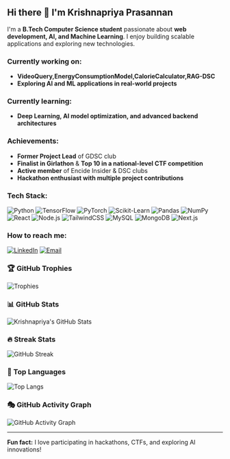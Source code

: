 ## Hi there 👋 I'm Krishnapriya Prasannan

I'm a **B.Tech Computer Science student** passionate about **web development, AI, and Machine Learning**. I enjoy building scalable applications and exploring new technologies.

###  Currently working on:
- **VideoQuery,EnergyConsumptionModel,CalorieCalculator,RAG-DSC**
- **Exploring AI and ML applications in real-world projects**

###  Currently learning:
- **Deep Learning, AI model optimization, and advanced backend architectures**

###  Achievements:
- **Former Project Lead** of GDSC club
- **Finalist in Girlathon** & **Top 10 in a national-level CTF competition**
- **Active member** of Encide Insider & DSC clubs
- **Hackathon enthusiast with multiple project contributions**

###  Tech Stack:
![Python](https://img.shields.io/badge/Python-3776AB?style=for-the-badge&logo=python&logoColor=white)
![TensorFlow](https://img.shields.io/badge/TensorFlow-FF6F00?style=for-the-badge&logo=tensorflow&logoColor=white)
![PyTorch](https://img.shields.io/badge/PyTorch-EE4C2C?style=for-the-badge&logo=pytorch&logoColor=white)
![Scikit-Learn](https://img.shields.io/badge/Scikit--Learn-F7931E?style=for-the-badge&logo=scikit-learn&logoColor=white)
![Pandas](https://img.shields.io/badge/Pandas-150458?style=for-the-badge&logo=pandas&logoColor=white)
![NumPy](https://img.shields.io/badge/NumPy-013243?style=for-the-badge&logo=numpy&logoColor=white)
![React](https://img.shields.io/badge/React-20232A?style=for-the-badge&logo=react&logoColor=61DAFB)
![Node.js](https://img.shields.io/badge/Node.js-43853D?style=for-the-badge&logo=node.js&logoColor=white)
![TailwindCSS](https://img.shields.io/badge/Tailwind_CSS-38B2AC?style=for-the-badge&logo=tailwind-css&logoColor=white)
![MySQL](https://img.shields.io/badge/MySQL-4479A1?style=for-the-badge&logo=mysql&logoColor=white)
![MongoDB](https://img.shields.io/badge/MongoDB-4EA94B?style=for-the-badge&logo=mongodb&logoColor=white)
![Next.js](https://img.shields.io/badge/Next.js-000000?style=for-the-badge&logo=next.js&logoColor=white)

###  How to reach me:
[![LinkedIn](https://img.shields.io/badge/LinkedIn-0A66C2?style=for-the-badge&logo=linkedin&logoColor=white)](https://linkedin.com/in/krishnapriya-prasannan)
[![Email](https://img.shields.io/badge/Email-D14836?style=for-the-badge&logo=gmail&logoColor=white)](mailto:krishnapriyaprasannan1@gmail.com)


### 🏆 GitHub Trophies
![Trophies](https://github-profile-trophy.vercel.app/?username=Krishnapriya-prasannan&theme=radical&no-frame=true&margin-w=15)

### 📊 GitHub Stats
![Krishnapriya's GitHub Stats](https://github-readme-stats.vercel.app/api?username=Krishnapriya-prasannan&show_icons=true&theme=radical)

### 🔥 Streak Stats
![GitHub Streak](https://github-readme-streak-stats.herokuapp.com/?user=Krishnapriya-prasannan&theme=radical)

### 🚀 Top Languages
![Top Langs](https://github-readme-stats.vercel.app/api/top-langs/?username=Krishnapriya-prasannan&layout=compact&theme=radical)

### 🎭 GitHub Activity Graph
![GitHub Activity Graph](https://github-readme-activity-graph.vercel.app/graph?username=Krishnapriya-prasannan&theme=radical)

---


 **Fun fact:** I love participating in hackathons, CTFs, and exploring AI innovations! 

